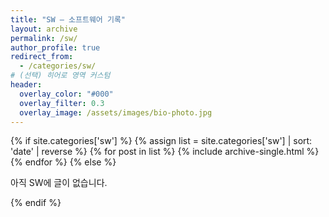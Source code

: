 ```yaml
---
title: "SW — 소프트웨어 기록"
layout: archive
permalink: /sw/
author_profile: true
redirect_from:
  - /categories/sw/
# (선택) 히어로 영역 커스텀
header:
  overlay_color: "#000"
  overlay_filter: 0.3
  overlay_image: /assets/images/bio-photo.jpg
---
```


{% if site.categories['sw'] %}
  {% assign list = site.categories['sw'] | sort: 'date' | reverse %}
  {% for post in list %}
    {% include archive-single.html %}
  {% endfor %}
{% else %}
  <p>아직 SW에 글이 없습니다.</p>
{% endif %}

